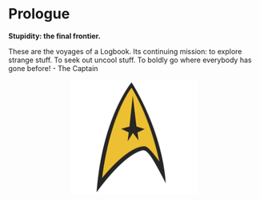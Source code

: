 # Prologue

**Stupidity: the final frontier.**

These are the voyages of a Logbook. Its continuing mission: to explore strange stuff. To seek out uncool stuff. To boldly go where everybody has gone before! - The Captain

<img src="../assets/treklogo.png" alt="trek_logo" width="300" style="margin-left: auto; margin-right: auto; width: 50%; display: block"/>